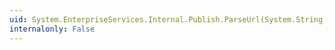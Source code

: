 ```yaml
---
uid: System.EnterpriseServices.Internal.Publish.ParseUrl(System.String,System.String@,System.String@)
internalonly: False
---
```

